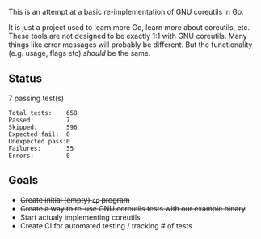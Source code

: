 This is an attempt at a basic re-implementation of GNU coreutils in Go.

It is just a project used to learn more Go, learn more about coreutils, etc. These tools are not designed to be exactly 1:1 with GNU coreutils. Many things like error messages will probably be different. But the functionality (e.g. usage, flags etc) _should_ be the same.

## Status

7 passing test(s)

```
Total tests:    658
Passed:         7
Skipped:        596
Expected fail:  0
Unexpected pass:0
Failures:       55
Errors:         0
```

## Goals

- ~~Create initial (empty) `cp` program~~
- ~~Create a way to re-use GNU coreutils tests with our example binary~~
- Start actualy implementing coreutils
- Create CI for automated testing / tracking # of tests
